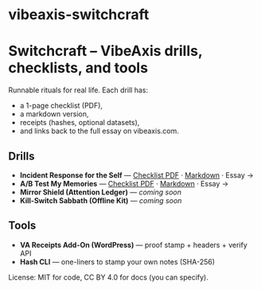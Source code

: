 # vibeaxis-switchcraft

# Switchcraft – VibeAxis drills, checklists, and tools

Runnable rituals for real life. Each drill has:
- a 1-page checklist (PDF),
- a markdown version,
- receipts (hashes, optional datasets),
- and links back to the full essay on vibeaxis.com.

## Drills
- **Incident Response for the Self** — [Checklist PDF](checklists/incident-response-self.pdf) · [Markdown](drills/incident-response-self.md) · Essay →
- **A/B Test My Memories** — [Checklist PDF]((https://github.com/Vibeaxis/vibeaxis-switchcraft/blob/main/ab-test-my-memories-checklist.pdf)) · [Markdown](drills/ab-test-my-memories.md) · Essay →
- **Mirror Shield (Attention Ledger)** — _coming soon_
- **Kill-Switch Sabbath (Offline Kit)** — _coming soon_

## Tools
- **VA Receipts Add-On (WordPress)** — proof stamp + headers + verify API  
- **Hash CLI** — one-liners to stamp your own notes (SHA-256)

License: MIT for code, CC BY 4.0 for docs (you can specify).
